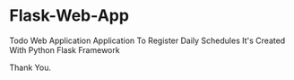 # Flask-Web-App
 
Todo Web Application Application To Register Daily Schedules
It's Created With Python Flask Framework 

Thank You.
